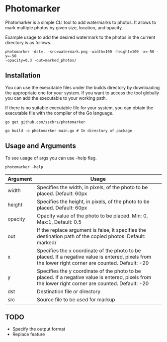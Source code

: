 # Photomarker

Photomarker is a simple CLI tool to add watermarks to photos. It allows to mark multiple photos by given size, location, and opacity.

Example usage to add the desired watermark to the photos in the current directory is as follows.
```shell
photomarker -dst=. -src=watermark.png -width=100 -height=100 -x=-50 -y=-50 
-opacity=0.3 -out=marked_photos/
```

## Installation
You can use the executable files under the builds directory by downloading the appropriate one for your system. If you want to access the tool globally you can add the executable to your working path.

If there is no suitable executable file for your system, you can obtain the executable file with the compiler of the Go language.

```shell
go get github.com/sschrs/photomarker
```
```shell
go build -o photomarker main.go # In directory of package 
```

## Usage and Arguments
To see usage of args you can use -help flag.
```shell
photomarker -help
```

<table>
  <thead>
    <tr>
      <th>Argument</th>
      <th>Usage</th>
    </tr>
  </thead>
  <tbody>
    <tr>
      <td>width</td>
      <td>Specifies the width, in pixels, of the photo to be placed. Default: 60px</td>
    </tr>
    <tr>
        <td>height</td>
        <td>Specifies the height, in pixels, of the photo to be placed. Default: 60px</td>
    </tr>
    <tr>
        <td>opacity</td>
        <td>Opacity value of the photo to be placed. Min: 0, Max:1, Default: 0.5</td>
    </tr>
    <tr>
        <td>out</td>
        <td>If the replace argument is false, it specifies the destination path of the copied photos. Default: marked/</td>
    </tr>
    <tr>
        <td>x</td>
        <td>Specifies the x coordinate of the photo to be placed. If a negative value is entered, pixels from the lower right corner are counted. Default: -20</td>
    </tr>
    <tr>
        <td>y</td>
        <td>Specifies the y coordinate of the photo to be placed. If a negative value is entered, pixels from the lower right corner are counted. Default: -20</td>
    </tr>
    <tr>
        <td>dst</td>
        <td>Destination file or directory</td>
    </tr>
    <tr>
        <td>src</td>
        <td>Source file to be used for markup</td>
    </tr>
  </tbody>
</table>

## TODO
* Specify the output format
* Replace feature
